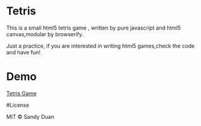 # Tetris

This is a small html5 tetris game , written by pure javascript and html5 canvas,modular by browserify.

Just a practice, if  you are interested in writing html5 games,check the code and have fun!


# Demo

[Tetris Game](https://CS362-TheCDC.github.io/Tetris)


#License

MIT © Sandy Duan
